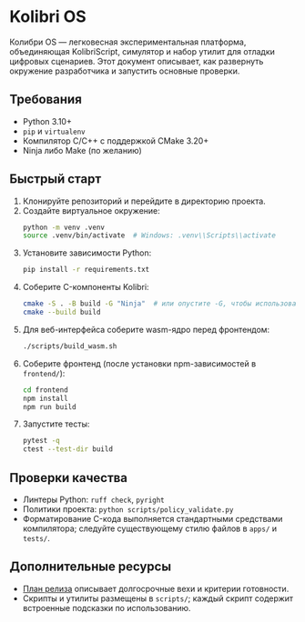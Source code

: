# Kolibri OS

Колибри OS — легковесная экспериментальная платформа, объединяющая KolibriScript, симулятор и набор утилит для отладки цифровых сценариев. Этот документ описывает, как развернуть окружение разработчика и запустить основные проверки.

## Требования
- Python 3.10+
- `pip` и `virtualenv`
- Компилятор C/C++ с поддержкой CMake 3.20+
- Ninja либо Make (по желанию)

## Быстрый старт
1. Клонируйте репозиторий и перейдите в директорию проекта.
2. Создайте виртуальное окружение:
   ```bash
   python -m venv .venv
   source .venv/bin/activate  # Windows: .venv\\Scripts\\activate
   ```
3. Установите зависимости Python:
   ```bash
   pip install -r requirements.txt
   ```
4. Соберите C-компоненты Kolibri:
   ```bash
   cmake -S . -B build -G "Ninja"  # или опустите -G, чтобы использовать Makefiles
   cmake --build build
   ```
5. Для веб-интерфейса соберите wasm-ядро перед фронтендом:
   ```bash
   ./scripts/build_wasm.sh
   ```
6. Соберите фронтенд (после установки npm-зависимостей в `frontend/`):
   ```bash
   cd frontend
   npm install
   npm run build
   ```
7. Запустите тесты:
   ```bash
   pytest -q
   ctest --test-dir build
   ```

## Проверки качества
- Линтеры Python: `ruff check`, `pyright`
- Политики проекта: `python scripts/policy_validate.py`
- Форматирование C-кода выполняется стандартными средствами компилятора; следуйте существующему стилю файлов в `apps/` и `tests/`.

## Дополнительные ресурсы
- [План релиза](docs/project_plan.md) описывает долгосрочные вехи и критерии готовности.
- Скрипты и утилиты размещены в `scripts/`; каждый скрипт содержит встроенные подсказки по использованию.

